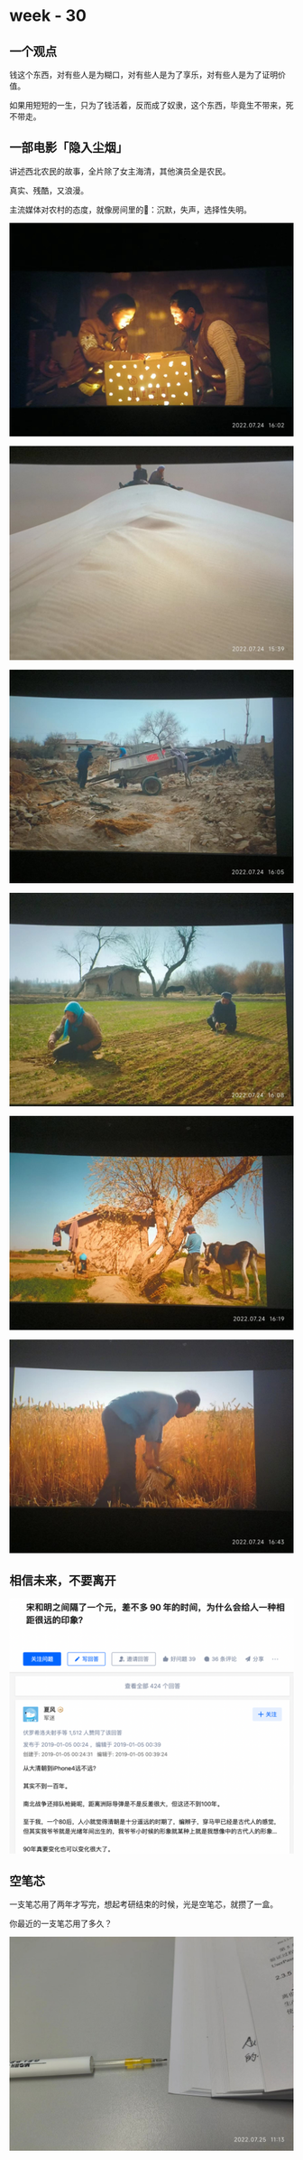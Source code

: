 # week - 30



## 一个观点

钱这个东西，对有些人是为糊口，对有些人是为了享乐，对有些人是为了证明价值。

如果用短短的一生，只为了钱活着，反而成了奴隶，这个东西，毕竟生不带来，死不带走。



## 一部电影「隐入尘烟」

讲述西北农民的故事，全片除了女主海清，其他演员全是农民。

真实、残酷，又浪漫。

主流媒体对农村的态度，就像房间里的🐘：沉默，失声，选择性失明。

![image-20220724201905672](assets/image-20220724201905672.png)

![image-20220724201855543](assets/image-20220724201855543.png)

![image-20220724201914054](assets/image-20220724201914054.png)

![image-20220724201919337](assets/image-20220724201919337.png)

![image-20220724201927709](assets/image-20220724201927709.png)

![image-20220724201933289](assets/image-20220724201933289.png)



## 相信未来，不要离开

![image-20220724202650416](assets/image-20220724202650416.png)



## 空笔芯

一支笔芯用了两年才写完，想起考研结束的时候，光是空笔芯，就攒了一盒。

你最近的一支笔芯用了多久？

![image-20220725111924125](assets/image-20220725111924125.png)